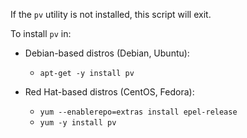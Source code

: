 If the `pv` utility is not installed, this script will exit.  

To install `pv` in: 

* Debian-based distros (Debian, Ubuntu): 
    * `apt-get -y install pv`

* Red Hat-based distros (CentOS, Fedora):  
    * `yum --enablerepo=extras install epel-release` 
    * `yum -y install pv`  

